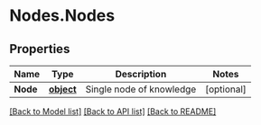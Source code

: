 # Nodes.Nodes
## Properties

Name | Type | Description | Notes
------------ | ------------- | ------------- | -------------
**Node** | [**object**](Node.md) | Single node of knowledge | [optional] 

[[Back to Model list]](../README.md#documentation-for-models) [[Back to API list]](../README.md#documentation-for-api-endpoints) [[Back to README]](../README.md)

